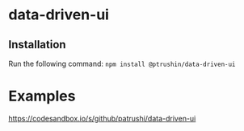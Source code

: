 # data-driven-ui

## Installation
Run the following command:
`npm install @ptrushin/data-driven-ui`

# Examples
https://codesandbox.io/s/github/patrushi/data-driven-ui